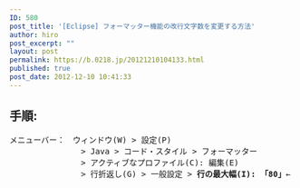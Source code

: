 ```yaml
---
ID: 580
post_title: '[Eclipse] フォーマッター機能の改行文字数を変更する方法'
author: hiro
post_excerpt: ""
layout: post
permalink: https://b.0218.jp/20121210104133.html
published: true
post_date: 2012-12-10 10:41:33
---
```

<h2>手順:</h2>
<pre>
メニューバー：　ウィンドウ(W) > 設定(P)
　　　　　　　　　> Java > コード・スタイル > フォーマッター
　　　　　　　　　> アクティブなプロファイル(C): 編集(E)
　　　　　　　　　> 行折返し(G) > 一般設定 > <b>行の最大幅(I): 「80」</b>←
</pre>